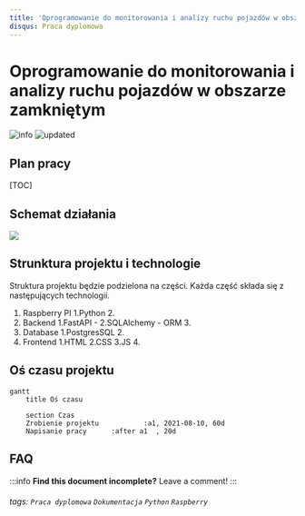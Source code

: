 ```yaml
---
title: 'Oprogramowanie do monitorowania i analizy ruchu pojazdów w obszarze zamkniętym'
disqus: Praca dyplomowa
---
```


Oprogramowanie do monitorowania i analizy ruchu pojazdów w obszarze zamkniętym
===
![info](https://img.shields.io/badge/Praca%20dyplomowa-w%20toku-green)
![updated](https://img.shields.io/eclipse-marketplace/last-update/:name)

## Plan pracy

[TOC]

## Schemat działania
![](https://i.imgur.com/Np2awtv.png)


## Strunktura projektu i technologie

Struktura projektu będzie podzielona na części. Każda część składa się z następujących technologii.


1. Raspberry PI
    1.Python
    2.
3. Backend
    1.FastAPI - 
    2.SQLAlchemy - ORM
    3.
5. Database
    1.PostgresSQL
    2.
7. Frontend
    1.HTML
    2.CSS
    3.JS
    4.

Oś czasu projektu
---
```mermaid
gantt
    title Oś czasu

    section Czas
    Zrobienie projektu           :a1, 2021-08-10, 60d
    Napisanie pracy      :after a1  , 20d

```

<!-- > Read more about mermaid here: http://mermaid-js.github.io/mermaid/ -->

## FAQ

:::info
**Find this document incomplete?** Leave a comment!
:::

###### tags: `Praca dyplomowa` `Dokumentacja` `Python` `Raspberry`  

<!-- 
User story
---

```gherkin=
Feature: Guess the word

  # The first example has two steps
  Scenario: Maker starts a game
    When the Maker starts a game
    Then the Maker waits for a Breaker to join

  # The second example has three steps
  Scenario: Breaker joins a game
    Given the Maker has started a game with the word "silky"
    When the Breaker joins the Maker's game
    Then the Breaker must guess a word with 5 characters
```
> I choose a lazy person to do a hard job. Because a lazy person will find an easy way to do it. [name=Bill Gates]


```gherkin=
Feature: Shopping Cart
  As a Shopper
  I want to put items in my shopping cart
  Because I want to manage items before I check out

  Scenario: User adds item to cart
    Given I'm a logged-in User
    When I go to the Item page
    And I click "Add item to cart"
    Then the quantity of items in my cart should go up
    And my subtotal should increment
    And the warehouse inventory should decrement
```

> Read more about Gherkin here: https://docs.cucumber.io/gherkin/reference/

Perspektywa użytkownika
---
```sequence < mozna do tego wykorzystać

